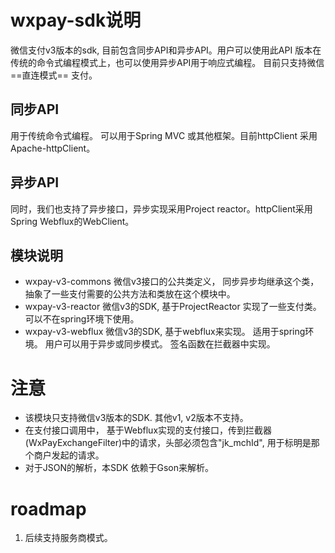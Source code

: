 # wxpay-sdk说明
微信支付v3版本的sdk, 目前包含同步API和异步API。用户可以使用此API 版本在传统的命令式编程模式上，也可以使用异步API用于响应式编程。
目前只支持微信 ==直连模式== 支付。

## 同步API

用于传统命令式编程。 可以用于Spring MVC 或其他框架。目前httpClient 采用Apache-httpClient。

## 异步API

同时，我们也支持了异步接口，异步实现采用Project reactor。httpClient采用Spring Webflux的WebClient。 

## 模块说明

- wxpay-v3-commons
  微信v3接口的公共类定义， 同步异步均继承这个类，抽象了一些支付需要的公共方法和类放在这个模块中。
- wxpay-v3-reactor
  微信v3的SDK, 基于ProjectReactor 实现了一些支付类。 可以不在spring环境下使用。
- wxpay-v3-webflux
  微信v3的SDK, 基于webflux来实现。 适用于spring环境。 用户可以用于异步或同步模式。 签名函数在拦截器中实现。

# 注意
- 该模块只支持微信v3版本的SDK. 其他v1, v2版本不支持。 
- 在支付接口调用中， 基于Webflux实现的支付接口，传到拦截器(WxPayExchangeFilter)中的请求，头部必须包含"jk_mchId", 用于标明是那个商户发起的请求。
- 对于JSON的解析，本SDK 依赖于Gson来解析。

# roadmap
1. 后续支持服务商模式。
